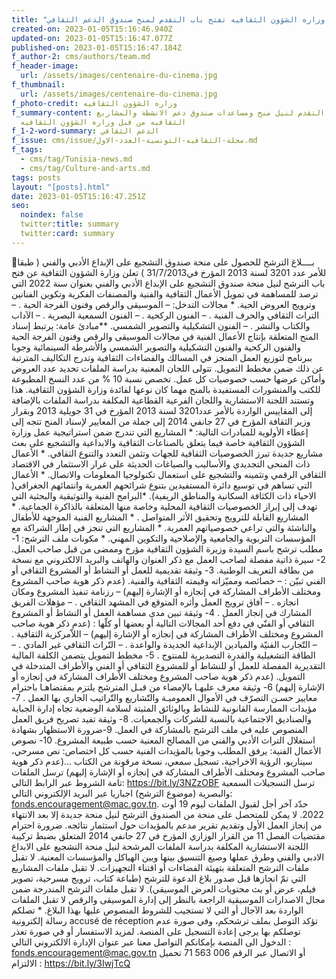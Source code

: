 ```yaml
---
title: "وزاره الشؤون الثقافيه تفتح باب التقدم لمنح صندوق الدعم الثقافي "
created-on: 2023-01-05T15:16:46.940Z
updated-on: 2023-01-05T15:16:47.077Z
published-on: 2023-01-05T15:16:47.184Z
f_author-2: cms/authors/team.md
f_header-image:
  url: /assets/images/centenaire-du-cinema.jpg
f_thumbnail:
  url: /assets/images/centenaire-du-cinema.jpg
f_photo-credit: وزاره الشؤون الثقافيه
f_summary-content: فتح باب التقدم لنيل منح ومساعدات صندوق دعم الانشطة والمشاريع
  الثقافيه من قبل وزاره الشؤون الثقافيه
f_1-2-word-summary: الدعم الثقافي
f_issue: cms/issue/مجلة-الثقافيه-التونسية-العدد-الاول.md
f_tags:
  - cms/tag/Tunisia-news.md
  - cms/tag/Culture-and-arts.md
tags: posts
layout: "[posts].html"
date: 2023-01-05T15:16:47.251Z
seo:
  noindex: false
  twitter:title: summary
  twitter:card: summary
---
```

🔸بــــلاغ الترشح للحصول على منحة صندوق التشجيع على الإبداع الأدبي والفني ( طبقا للأمر عدد 3201 لسنة 2013 المؤرخ في31/7/2013 ) تعلن وزارة الشؤون الثقافية عن فتح باب الترشح لنيل منحة صندوق التشجيع على الإبداع الأدبي والفني بعنوان سنة 2022 التي ترصد للمساهمة في تمويل الأعمال الثقافية والفنية والمصنفات الفكرية وتكوين الفنانين وترويج العروض الحية. * مجالات التدخل: –  الموسيقى والرقص وفنون الفرجة الحية . –  التراث الثقافي والحرف الفنية . –  الفنون الركحية . –  الفنون السمعية البصرية . –  الآداب والكتاب والنشر . –  الفنون التشكيلية والتصوير الشمسي. **مبادئ عامة: يرتبط إسناد المنح المتعلقة بإنتاج الأعمال الفنية في مجالات الموسيقى والرقص وفنون الفرجة الحية والفنون الركحية والفنون التشكيلية والتصوير الشمسي والأشرطة السينمائية وجوبا ببرنامج لتوزيع العمل المنجز في المسالك والفضاءات الثقافية وتدرج التكاليف المترتبة عن ذلك ضمن مخطط التمويل. تتولى اللجان المعنية بدراسة الملفات تحديد عدد العروض وأماكن عرضها حسب خصوصيات كل عمل. تخصص نسبة 10 % من عدد النسخ المطبوعة للكتب والمنشورات المستفيدة بالمنح مهما كان نوعها لفائدة وزارة الشؤون الثقافية. هذا وتستند اللجنة الاستشارية واللجان الفرعية القطاعية المكلفة بدراسة الملفات بالإضافة إلى المقاييس الواردة بالأمر عدد3201 لسنة 2013 المؤرخ في 31 جويلية 2013 وبقرار وزير الثقافة المؤرخ في 27 جانفي 2014 إلى جملة من المعايير لإسناد المنح تتجه إلى إعطاء الأولوية للمبادرات التالية: * المشاريع التي تندرج ضمن استراتيجية عمل وزارة الشؤون الثقافية خاصة فيما يتعلق بالصناعات الثقافية والابداعية والتشجيع على بعث مشاريع جديدة تبرز الخصوصيات الثقافية للجهات وتثمن التعدد والتنوع الثقافي. * الأعمال ذات المنحى التجديدي والأساليب والصياغات الحديثة على غرار الاستثمار في الاقتصاد الثقافي الرقمي وتثمينه والتشجيع على استعمال تكنولوجيا المعلومات والاتصال. * الأعمال التي تساهم في توسيع دائرة المستفيدين بتنوع شرائحهم العمرية وانتمائهم الجغرافي( الاحياء ذات الكثافة السكانية والمناطق الريفية). *البرامج الفنية والتوثيقية والبحثية التي تهدف إلى إبراز الخصوصيات الثقافية المحلية وخاصة منها المتعلقة بالذاكرة الجماعية. * المشاريع القابلة للترويج وتحقيق الأثر المتواصل . * المشاريع الفنية الموجهة للأطفال والناشئة والتي تراعي خصوصياتهم العمرية. * المشاريع التي تنجز في إطار الشراكة مع المؤسسات التربوية والجامعية والإصلاحية والتكوين المهني. * مكونات ملف الترشح: 1- مطلب ترشح باسم السيدة وزيرة الشؤون الثقافية مؤرخ وممضى من قبل صاحب العمل. 2- سيرة ذاتية مفصلة لصاحب العمل مع ذكر العنوان والهاتف والبريد الالكتروني مع نسخة من بطاقة التعريف الوطنية. 3- وثيقة تقديمية للعمل أو النشاط أو المشروع الثقافي أو الفني تبيّن : – خصائصه ومميّزاته وقيمته الثقافية والفنية. (عدم ذكر هوية صاحب المشروع ومختلف الأطراف المشاركة في إنجازه أو الإشارة إليهم) – رزنامة تنفيذ المشروع ومكان انجازه . – آفاق ترويج العمل وأثره المتوقع في المشهد الثقافي . – مؤهلات الفريق المشارك في إنجاز العمل . 4- وثيقة تبين مدى مساهمة العمل أو النشاط أو المشروع الثقافي أو الفنّي في دفع أحد المجالات التالية أو بعضها أو كلّها : (عدم ذكر هوية صاحب المشروع ومختلف الأطراف المشاركة في إنجازه أو الإشارة إليهم) – اللاّمركزية الثقافية . – التّجارب الفنيّة والميادين الإبداعية الجديدة والواعدة . – التّراث الثقافي غير المادي . – الطاقة التشغيلية والقدرة التصديرية للمنتوج . 5- مخطط التمويل يتضمن الكلفة المالية التقديرية المفصلة للعمل أو للنشاط أو للمشروع الثقافي أو الفني والأطراف المتدخلة في التمويل. (عدم ذكر هوية صاحب المشروع ومختلف الأطراف المشاركة في إنجازه أو الإشارة إليهم) 6- وثيقة معرف عليهـا بالإمضاء من قبـل المترشح يلتزم بمقتضاهـا باحترام معايير حسـن التصرّف في الأموال العموميـة والتّشاريع والتّراتيب الجاري بها العمل . 7-  مؤيدات الممارسة القانونية للنشاط وبالوثائق المثبتة لسلامة الوضعية تجاه إدارة الجباية والصناديق الاجتماعية بالنسبة للشركات والجمعيات. 8- وثيقة تفيد تصريح فريق العمل المنصوص عليه في ملف الترشح بالمشاركة في العمل. 9-ضرورة الاستظهار بشهادة استغلال التراث الأدبي والفني من المصالح المعنية حسب طبيعة المشروع. 10- نصوص الأعمال الفنية: يرفق المطلب وجوبا بالمؤيدات الفنية حسب كل اختصاص: نص مسرحي، سيناريو، الرؤية الاخراجية، تسجيل سمعي، نسخة مرقونة من الكتاب …(عدم ذكر هوية صاحب المشروع ومختلف الأطراف المشاركة في إنجازه أو الإشارة إليهم) ترسل الملفات تامة الشروط عبر الرابط التالي: https://bit.ly/3NZzOBF ترسل التسجيلات السمعية والبصرية (موضوع الترشح) اجباريا عبر البريد الإلكتروني التالي: fonds.encouragement@mac.gov.tn. حدّد آخر أجل لقبول الملفات ليوم 19 أوت 2022. لا يمكن للمتحصل على منحة من الصندوق الترشح لنيل منحة جديدة إلا بعد الانتهاء من إنجاز العمل الأول وتقديم تقرير مدعم بالمؤيدات حول استثمار نتائجه. ضرورة احترام مقتضيات الفصل 11 من القرار الوزاري المؤرخ في 27 جانفي 2014 المتعلق بضبط تركيبة اللجنة الاستشارية المكلفة بدراسة الملفات المرشحة لنيل منحة التشجيع على الابداع الادبي والفني وطرق عملها وصيغ التنسيق بينها وبين الهياكل والمؤسسات المعنية. لا تقبل ملفات الترشح المتعلقة بتهيئة الفضاءات أو اقتناء التجهيزات. لا تقبل ملفات المشاريع التي تمّ انجازها قبل صدور بلاغ الدعوة للترشح (طباعة كتاب، ترويج مسرحية، تصوير فيلم، عرض أو بث محتويات العرض الموسيقي). لا تقبل ملفات الترشح المندرجة ضمن مجال الاصدارات الموسيقية الراجعة بالنظر إلى إدارة الموسيقى والرقص لا تقبل الملفات الواردة بعد الآجال أو التي لا تستجيب للشروط المنصوص عليها بهذا البلاغ. * تصلكم رسالة إلكترونية accusé de réception تؤكد التوصل بملف ترشحكم، وفي صورة عدم توصلكم بها يرجى إعادة التسجيل على المنصة. لمزيد الاستفسار أو في صورة تعذر الدخول الى المنصة بإمكانكم التواصل معنا عبر عنوان الإدارة الالكتروني التالي :   fonds.encouragement@mac.gov.tn  أو الاتصال عبر الرقم  006 563 71 تحميل الالتزام : https://bit.ly/3IwjTcQ